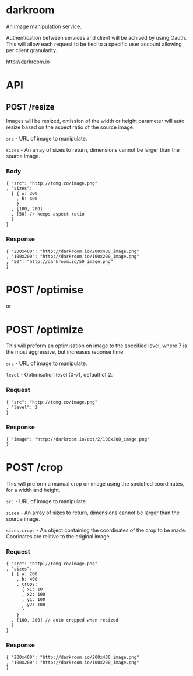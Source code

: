 darkroom
========

An image manipulation service.


Authentication between services and client will be achived by using Oauth. This will allow each request to be tied to a specific user account allowing per client granularity.

http://darkroom.io

# API

## POST /resize

Images will be resized, omission of the width or height parameter will auto resize based on the aspect ratio of the source image.

`src` - URL of image to manipulate.

`sizes` - An array of sizes to return, dimensions cannot be larger than the source image.

### Body

    { "src": "http://tomg.co/image.png"
    , "sizes":
      [ { w: 200
        , h: 400
        }
      , [100, 200]
      , [50] // keeps aspect ratio
      ]
    }

### Response

    { "200x400": "http://darkroom.io/200x400_image.png"
    , "100x200": "http://darkroom.io/100x200_image.png"
    , "50": "http://darkroom.io/50_image.png"
    }

# POST /optimise
or
# POST /optimize

This will preform an optimisation on image to the specified level, where 7 is the most aggressive, but increases reponse time.

`src` - URL of image to manipulate.

`level` - Optimisation level (0-7), default of 2.

### Request

    { "src": "http://tomg.co/image.png"
    , "level": 2
    }

### Response

    { "image": "http://darkroom.io/opt/2/100x200_image.png"
    }

# POST /crop

This will preform a manual crop on image using the speicfied coordinates, for a width and height.

`src` - URL of image to manipulate.

`sizes` - An array of sizes to return, dimensions cannot be larger than the source image.

`sizes.crops` - An object containing the coordinates of the crop to be made. Coorinates are relitive to the original image.

### Request

    { "src": "http://tomg.co/image.png"
    , "sizes":
      [ { w: 200
        , h: 400
        , crops:
          { x1: 10
          , x2: 100
          , y1: 100
          , y2: 100
          }
        }
      , [100, 200] // auto cropped when resized
      ]
    }

### Response

    { "200x400": "http://darkroom.io/200x400_image.png"
    , "100x200": "http://darkroom.io/100x200_image.png"
    }

